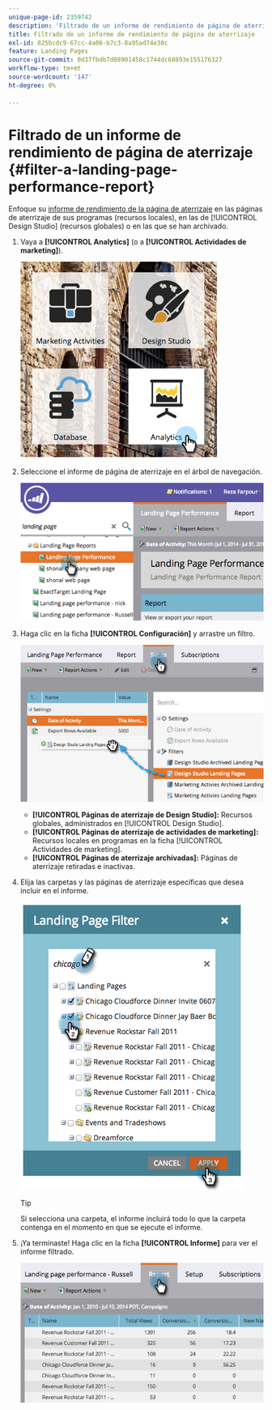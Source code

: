 ```yaml
---
unique-page-id: 2359742
description: 'Filtrado de un informe de rendimiento de página de aterrizaje: documentos de Marketo, documentación del producto'
title: Filtrado de un informe de rendimiento de página de aterrizaje
exl-id: 825bcdc9-67cc-4a06-b7c3-8a95ad74e30c
feature: Landing Pages
source-git-commit: 0d37fbdb7d08901458c1744dc68893e155176327
workflow-type: tm+mt
source-wordcount: '147'
ht-degree: 0%

---
```


# Filtrado de un informe de rendimiento de página de aterrizaje {#filter-a-landing-page-performance-report}

Enfoque su [informe de rendimiento de la página de aterrizaje](/help/marketo/product-docs/demand-generation/landing-pages/understanding-landing-pages/landing-page-performance-report.md) en las páginas de aterrizaje de sus programas (recursos locales), en las de [!UICONTROL Design Studio] (recursos globales) o en las que se han archivado.

1. Vaya a **[!UICONTROL Analytics]** (o a **[!UICONTROL Actividades de marketing]**).

   ![](assets/analyticstile.png)

1. Seleccione el informe de página de aterrizaje en el árbol de navegación.

   ![](assets/image2014-9-18-15-3a46-3a6.png)

1. Haga clic en la ficha **[!UICONTROL Configuración]** y arrastre un filtro.

   ![](assets/image2014-9-18-15-3a46-3a16.png)

   * **[!UICONTROL Páginas de aterrizaje de Design Studio]:** Recursos globales, administrados en [!UICONTROL Design Studio].
   * **[!UICONTROL Páginas de aterrizaje de actividades de marketing]:** Recursos locales en programas en la ficha [!UICONTROL Actividades de marketing].
   * **[!UICONTROL Páginas de aterrizaje archivadas]:** Páginas de aterrizaje retiradas e inactivas.

1. Elija las carpetas y las páginas de aterrizaje específicas que desea incluir en el informe.

   ![](assets/image2014-9-18-15-3a46-3a47.png)

   >[!TIP]
   >
   >Si selecciona una carpeta, el informe incluirá todo lo que la carpeta contenga en el momento en que se ejecute el informe.

1. ¡Ya terminaste! Haga clic en la ficha **[!UICONTROL Informe]** para ver el informe filtrado.

   ![](assets/image2014-9-18-15-3a47-3a21.png)
